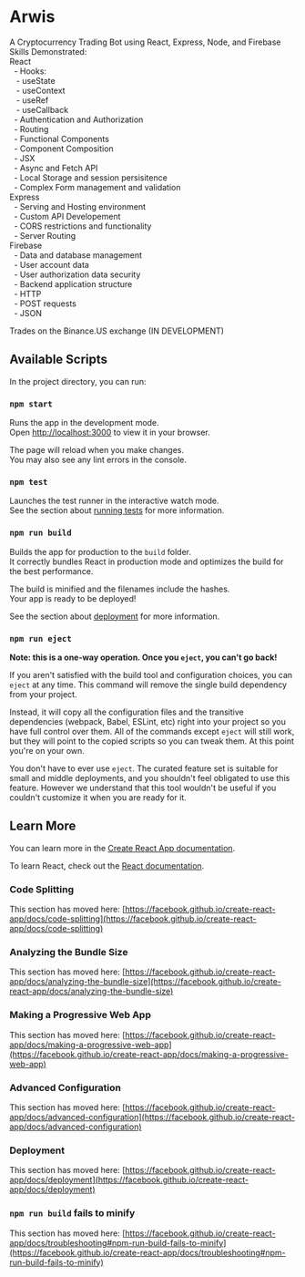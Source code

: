 # Arwis
A Cryptocurrency Trading Bot using React, Express, Node, and Firebase
Skills Demonstrated:
<br/>React
<br/>    &nbsp;&nbsp;- Hooks:
<br/>        &nbsp;&nbsp;&nbsp;- useState
<br/>        &nbsp;&nbsp;&nbsp;- useContext
<br/>        &nbsp;&nbsp;&nbsp;- useRef
<br/>        &nbsp;&nbsp;&nbsp;- useCallback
<br/>    &nbsp;&nbsp;- Authentication and Authorization
<br/>    &nbsp;&nbsp;- Routing
<br/>    &nbsp;&nbsp;- Functional Components
<br/>    &nbsp;&nbsp;- Component Composition
<br/>    &nbsp;&nbsp;- JSX
<br/>    &nbsp;&nbsp;- Async and Fetch API
<br/>    &nbsp;&nbsp;- Local Storage and session persisitence
<br/>    &nbsp;&nbsp;- Complex Form management and validation
<br/>Express
<br/>    &nbsp;&nbsp;- Serving and Hosting environment
<br/>    &nbsp;&nbsp;- Custom API Developement
<br/>    &nbsp;&nbsp;- CORS restrictions and functionality
<br/>    &nbsp;&nbsp;- Server Routing
<br/>Firebase
<br/>    &nbsp;&nbsp;- Data and database management
<br/>    &nbsp;&nbsp;- User account data
<br/>    &nbsp;&nbsp;- User authorization data security
<br/>    &nbsp;&nbsp;- Backend application structure
<br/>    &nbsp;&nbsp;- HTTP
<br/>    &nbsp;&nbsp;- POST requests
<br/>    &nbsp;&nbsp;- JSON




Trades on the Binance.US exchange
(IN DEVELOPMENT)

## Available Scripts

In the project directory, you can run:

### `npm start`

Runs the app in the development mode.\
Open [http://localhost:3000](http://localhost:3000) to view it in your browser.

The page will reload when you make changes.\
You may also see any lint errors in the console.

### `npm test`

Launches the test runner in the interactive watch mode.\
See the section about [running tests](https://facebook.github.io/create-react-app/docs/running-tests) for more information.

### `npm run build`

Builds the app for production to the `build` folder.\
It correctly bundles React in production mode and optimizes the build for the best performance.

The build is minified and the filenames include the hashes.\
Your app is ready to be deployed!

See the section about [deployment](https://facebook.github.io/create-react-app/docs/deployment) for more information.

### `npm run eject`

**Note: this is a one-way operation. Once you `eject`, you can't go back!**

If you aren't satisfied with the build tool and configuration choices, you can `eject` at any time. This command will remove the single build dependency from your project.

Instead, it will copy all the configuration files and the transitive dependencies (webpack, Babel, ESLint, etc) right into your project so you have full control over them. All of the commands except `eject` will still work, but they will point to the copied scripts so you can tweak them. At this point you're on your own.

You don't have to ever use `eject`. The curated feature set is suitable for small and middle deployments, and you shouldn't feel obligated to use this feature. However we understand that this tool wouldn't be useful if you couldn't customize it when you are ready for it.

## Learn More

You can learn more in the [Create React App documentation](https://facebook.github.io/create-react-app/docs/getting-started).

To learn React, check out the [React documentation](https://reactjs.org/).

### Code Splitting

This section has moved here: [https://facebook.github.io/create-react-app/docs/code-splitting](https://facebook.github.io/create-react-app/docs/code-splitting)

### Analyzing the Bundle Size

This section has moved here: [https://facebook.github.io/create-react-app/docs/analyzing-the-bundle-size](https://facebook.github.io/create-react-app/docs/analyzing-the-bundle-size)

### Making a Progressive Web App

This section has moved here: [https://facebook.github.io/create-react-app/docs/making-a-progressive-web-app](https://facebook.github.io/create-react-app/docs/making-a-progressive-web-app)

### Advanced Configuration

This section has moved here: [https://facebook.github.io/create-react-app/docs/advanced-configuration](https://facebook.github.io/create-react-app/docs/advanced-configuration)

### Deployment

This section has moved here: [https://facebook.github.io/create-react-app/docs/deployment](https://facebook.github.io/create-react-app/docs/deployment)

### `npm run build` fails to minify

This section has moved here: [https://facebook.github.io/create-react-app/docs/troubleshooting#npm-run-build-fails-to-minify](https://facebook.github.io/create-react-app/docs/troubleshooting#npm-run-build-fails-to-minify)
